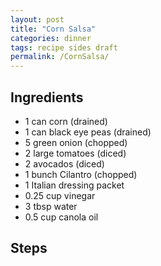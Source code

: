 ```yaml
---
layout: post
title: "Corn Salsa"
categories: dinner
tags: recipe sides draft
permalink: /CornSalsa/
---
```


## Ingredients

- 1 can corn (drained)
- 1 can black eye peas (drained)
- 5 green onion (chopped)
- 2 large tomatoes (diced)
- 2 avocados (diced)
- 1 bunch Cilantro (chopped)
- 1 Italian dressing packet
- 0.25 cup vinegar
- 3 tbsp water
- 0.5 cup canola oil

## Steps
